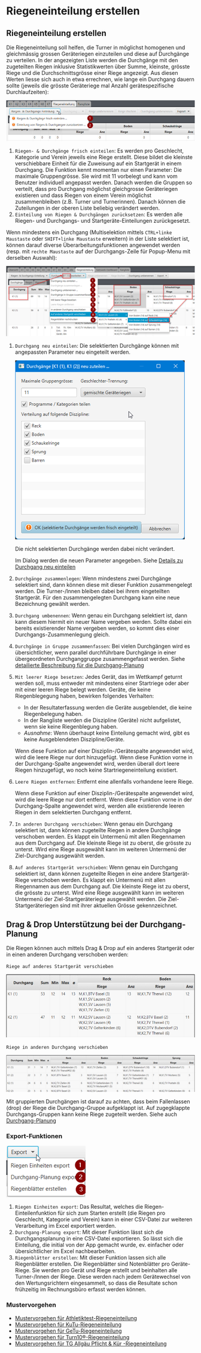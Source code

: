 # Riegeneinteilung erstellen

## Riegeneinteilung erstellen <a id="riegeneinteilung-erstellen"></a>

Die Riegeneinteilung soll helfen, die Turner in möglichst homogenen und gleichmässig grossen Geräteriegen einzuteilen und diese auf Durchgänge zu verteilen. In der angezeigten Liste werden die Durchgänge mit den zugeteilten Riegen inklusive Statistikwerten über Summe, kleinste, grösste Riege und die Durchschnittsgrösse einer Riege angezeigt. Aus diesen Werten liesse sich auch in etwa errechnen, wie lange ein Durchgang dauern sollte \(jeweils die grösste Geräteriege mal Anzahl gerätespezifische Durchlaufzeiten\):

![](/assets/suggest-riegen-planning.png)

1. `Riegen- & Durchgänge frisch einteilen`: Es werden pro Geschlecht, Kategorie und Verein jeweils eine Riege erstellt. Diese bildet die kleinste verschiebbare Einheit für die Zuweisung auf ein Startgerät in einem Durchgang. Die Funktion kennt momentan nur einen Parameter: Die maximale Gruppengrösse. Sie wird mit 11 vorbelegt und kann vom Benutzer individuell angepasst werden. Danach werden die Gruppen so verteilt, dass pro Durchgang möglichst gleichgrosse Geräteriegen existieren und dass Riegen von einem Verein möglichst zusammenbleiben \(z.B. Turner und Turnerinnen\). Danach können die Zuteilungen in der oberen Liste beliebig verändert werden.
2. `Einteilung von Riegen & Durchgängen zurücksetzen`: Es werden alle Riegen- und Durchgangs- und Startgeräte-Einteilungen zurückgesetzt.

Wenn mindestens ein Durchgang \(Multiselektion mittels `CTRL+linke Maustaste` oder `SHIFT+linke Maustaste` erweitern\) in der Liste selektiert ist, können darauf diverse Überarbeitungsfunktionen angewendet werden (resp. mit `rechte Maustaste` auf der Durchgangs-Zeile für Popup-Menu mit derselben Auswahl):

![](/assets/edit-riegen-planning.png)

1. `Durchgang neu einteilen`: Die selektierten Durchgänge können mit angepassten Parameter neu eingeteilt werden. 

   ![](/assets/durchgang-partiell-neuverteilen.png)

   Die nicht selektierten Durchgänge werden dabei nicht verändert.  


   Im Dialog werden die neuen Parameter angegeben. Siehe [Details zu Durchgang neu einteilen](durchgang-neu-einteilen.md)

2. `Durchgänge zusammenlegen`: Wenn mindestens zwei Durchgänge selektiert sind, dann können diese mit dieser Funktion zusammengelegt werden. Die Turner-/Innen bleiben dabei bei ihrem eingeteilten Startgerät. Für den zusammengelegten Durchgang kann eine neue Bezeichnung gewählt werden.
3. `Durchgang umbenennen`: Wenn genau ein Durchgang selektiert ist, dann kann diesem hiermit ein neuer Name vergeben werden. Sollte dabei ein bereits existierender Name vergeben werden, so kommt dies einer Durchgangs-Zusammenlegung gleich.
4. `Durchgänge in Gruppe zusammenfassen`: Bei vielen Durchgängen wird es übersichtlicher, wenn parallel durchführbare Durchgänge in einer übergeordneten Durchganggruppe zusammengefasst werden. Siehe [detailierte Beschreibung für die Durchgang-Planung](durchgang-planung.md)
5. `Mit leerer Riege besetzen`: Jedes Gerät, das im Wettkampf geturnt werden soll, muss entweder mit mindestens einer Startriege oder aber mit einer leeren Riege belegt werden. Geräte, die keine Riegenblegegung haben, bewirken folgendes Verhalten:
   * In der Resultaterfassung werden die Geräte ausgeblendet, die keine Riegenbelegung haben.
   * In der Rangliste werden die Diszipline (Geräte) nicht aufgelistet, wenn sie keine Riegenblegung haben.
   * _Ausnahme_: Wenn überhaupt keine Einteilung gemacht wird, gibt es keine Ausgeblendeten Diszipline/Geräte.

   Wenn diese Funktion auf einer Disziplin-/Gerätespalte angewendet wird, wird die leere Riege nur dort hinzugefügt.
   Wenn diese Funktion vorne in der Durchgang-Spalte angewendet wird, werden überall dort leere Riegen hinzugefügt, wo noch keine Startriegeneinteilung existiert.
6. `Leere Riegen entfernen`: Entfernt eine allenfalls vorhandene leere Riege.
   
   Wenn diese Funktion auf einer Disziplin-/Gerätespalte angewendet wird, wird die leere Riege nur dort entfernt.
   Wenn diese Funktion vorne in der Durchgang-Spalte angewendet wird, werden alle existierende leeren Riegen in dem selektierten Durchgang entfernt.
7. `In anderen Durchgang verschieben`: Wenn genau ein Durchgang selektiert ist, dann können zugeteilte Riegen in andere Durchgänge verschoben werden. Es klappt ein Untermenü mit allen Riegennamen aus dem Durchgang auf. Die kleinste Riege ist zu oberst, die grösste zu unterst. Wird eine Riege ausgewählt kann im weiteren Untermenü der Ziel-Durchgang ausgewählt werden.
8. `Auf anderes Startgerät verschieben`: Wenn genau ein Durchgang selektiert ist, dann können zugeteilte Riegen in eine andere Startgerät-Riege verschoben werden. Es klappt ein Untermenü mit allen Riegennamen aus dem Durchgang auf. Die kleinste Riege ist zu oberst, die grösste zu unterst. Wird eine Riege ausgewählt kann im weiteren Untermenü der Ziel-Startgeräteriege ausgewählt werden. Die Ziel-Startgeräteriegen sind mit ihrer aktuellen Grösse gekennzeichnet.

## Drag & Drop Unterstützung bei der Durchgang-Planung

Die Riegen können auch mittels Drag & Drop auf ein anderes Startgerät oder in einen anderen Durchgang verschoben werden:

`Riege auf anderes Startgerät verschieben`

![Riegen &amp; Durchg&#xE4;nge Einteilung nachbearbeiten](/assets/drag-drop-startgeraetriege.gif)

`Riege in anderen Durchgang verschieben`

![Riegen &amp; Durchg&#xE4;nge Einteilung nachbearbeiten](/assets/drag-drop-durchg.gif)

Mit gruppierten Durchgängen ist darauf zu achten, dass beim Fallenlassen \(drop\) der Riege die Durchgang-Gruppe aufgeklappt ist. Auf zugegklappte Durchgangs-Gruppen kann keine Riege zugeteilt werden. Siehe auch [Durchgang-Planung](durchgang-planung.md)

### Export-Funktionen

![](/assets/riegen-export-funktionen.png)

1. `Riegen Einheiten export`: Das Resultat, welches die Riegen-Einteilenfunktion für sich zum Starten erstellt \(die Riegen pro Geschlecht, Kategorie und Verein\) kann in einer CSV-Datei zur weiteren Verarbeitung im Excel exportiert werden.
2. `Durchgang-Planung export`: Mit dieser Funktion lässt sich die Durchgangsplanung in eine CSV-Datei exportieren. So lässt sich die Einteilung, die initial von der App gemacht wurde, ev. einfacher oder übersichtlicher im Excel nachbearbeiten.
3. `Riegenblätter erstellen`: Mit dieser Funktion lassen sich alle Riegenblätter erstellen. Die Riegenblätter sind Notenblätter pro Geräte-Riege. Sie werden pro Gerät und Riege erstellt und beinhalten alle Turner-/Innen der Riege. Diese werden nach jedem Gerätewechsel von den Wertungsrichtern eingesammelt, so dass die Resultate schon frühzeitig im Rechnungsbüro erfasst werden können.

### Mustervorgehen

* [Mustervorgehen für Athletiktest-Riegeneinteilung](riegeneinteilung_erstellen_mustervorgehen_att.md)
* [Mustervorgehen für KuTu-Riegeneinteilung](riegeneinteilung_erstellen_mustervorgehen_kutu.md)
* [Mustervorgehen für GeTu-Riegeneinteilung](riegeneinteilung_erstellen_mustervorgehen_getu.md)
* [Mustervorgehen für Turn10®-Riegeneinteilung](riegeneinteilung_erstellen_mustervorgehen_turn10.md)
* [Mustervorgehen für TG Allgäu Pflicht & Kür -Riegeneinteilung](riegeneinteilung_erstellen_mustervorgehen_tgallgaeu.md)

